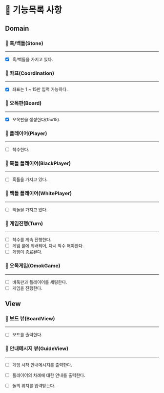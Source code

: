 # 🎯 기능목록 사항

## Domain

### 🔽 흑/백돌(Stone)

***

- [x] 흑/백돌을 가지고 있다.

### 🔽 좌표(Coordination)

***

- [x] 좌표는 1 ~ 15만 입력 가능하다.

### 🔽 오목판(Board)

***

- [x] 오목판을 생성한다(15x15).

### 🔽 플레이어(Player)

***

- [ ] 착수한다.

### 🔽 흑돌 플레이어(BlackPlayer)

***

- [ ] 흑돌을 가지고 있다.

### 🔽 백돌 플레이어(WhitePlayer)

***

- [ ] 백돌을 가지고 있다.

### 🔽 게임진행(Turn)

***

- [ ] 착수를 계속 진행한다.
- [ ] 게임 룰에 위배되어, 다시 착수 해야한다.
- [ ] 게임이 종료된다.

### 🔽 오목게임(OmokGame)

***

- [ ] 바둑판과 플레이어를 세팅한다.
- [ ] 게임을 진행한다.

## View

### 🔽 보드 뷰(BoardView)

***

- [ ] 보드를 출력한다.

### 🔽 안내메시지 뷰(GuideView)

***

- [ ] 게임 시작 안내메시지를 출력한다.
- [ ] 플레이어의 차례에 대한 안내를 출력한다.
- [ ] 돌의 위치를 입력받는다.

